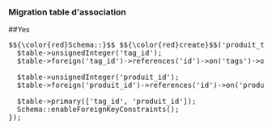 <h3>Migration table d'association</h3>

##Yes
<pre>
$${\color{red}Schema::}$$ $${\color{red}create}$$('produit_tag', function(Blueprint $table) {
  $table->unsignedInteger('tag_id');
  $table->foreign('tag_id')->references('id')->on('tags')->onDelete('cascade');
  
  $table->unsignedInteger('produit_id');
  $table->foreign('produit_id')->references('id')->on('produits')->onDelete('cascade');
  
  $table->primary(['tag_id', 'produit_id']);
  Schema::enableForeignKeyConstraints();
});

</pre>
